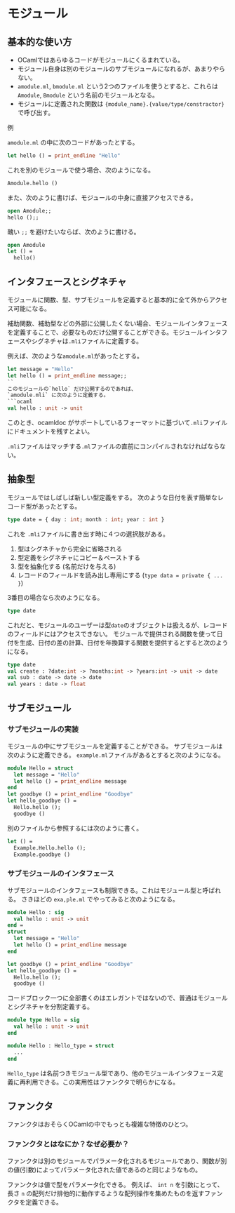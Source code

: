 # モジュール

## 基本的な使い方

- OCamlではあらゆるコードがモジュールにくるまれている。
- モジュール自身は別のモジュールのサブモジュールになれるが、あまりやらない。
- `amodule.ml`, `bmodule.ml` という2つのファイルを使うとすると、これらは`Amodule`, `Bmodule` という名前のモジュールとなる。
- モジュールに定義された関数は `{module_name}.{value/type/constractor}` で呼び出す。

例

`amodule.ml` の中に次のコードがあったとする。
```ocaml
let hello () = print_endline "Hello"
```

これを別のモジュールで使う場合、次のようになる。
```ocaml
Amodule.hello ()
```

また、次のように書けば、モジュールの中身に直接アクセスできる。
```ocaml
open Amodule;;
hello ();;
```

醜い `;;` を避けたいならば、次のように書ける。
```ocaml
open Amodule
let () =
  hello()
```

## インタフェースとシグネチャ

モジュールに関数、型、サブモジュールを定義すると基本的に全て外からアクセス可能になる。

補助関数、補助型などの外部に公開したくない場合、モジュールインタフェースを定義することで、必要なものだけ公開することができる。モジュールインタフェースやシグネチャは`.mli`ファイルに定義する。

例えば、次のような`amodule.ml`があったとする。
```ocaml
let message = "Hello"
let hello () = print_endline message;;
``
このモジュールの`hello` だけ公開するのであれば、
`amodule.mli` に次のように定義する。
```ocaml
val hello : unit -> unit
```
このとき、ocamldoc がサポートしているフォーマットに基づいて`.mli`ファイルにドキュメントを残すとよい。

`.mli`ファイルはマッチする`.ml`ファイルの直前にコンパイルされなければならない。

## 抽象型

モジュールではしばしば新しい型定義をする。
次のような日付を表す簡単なレコード型があったとする。
```ocaml
type date = { day : int; month : int; year : int }
```
これを `.mli`ファイルに書き出す時に４つの選択肢がある。
1. 型はシグネチャから完全に省略される
2. 型定義をシグネチャにコピー＆ペーストする
3. 型を抽象化する (名前だけを与える)
4. レコードのフィールドを読み出し専用にする (`type data = private { ... }`)

3番目の場合なら次のようになる。
```ocaml
type date
```
これだと、モジュールのユーザーは型`date`のオブジェクトは扱えるが、レコードのフィールドにはアクセスできない。
モジュールで提供される関数を使って日付を生成、日付の差の計算、日付を年換算する関数を提供するとすると次のようになる。
```ocaml
type date
val create : ?date:int -> ?months:int -> ?years:int -> unit -> date
val sub : date -> date -> date
val years : date -> float
```

## サブモジュール
### サブモジュールの実装

モジュールの中にサブモジュールを定義することができる。
サブモジュールは次のように定義できる。 `example.ml`ファイルがあるとすると次のようになる。
```ocaml
module Hello = struct
  let message = "Hello"
  let hello () = print_endline message
end
let goodbye () = print_endline "Goodbye"
let hello_goodbye () =
  Hello.hello ();
  goodbye ()
```

別のファイルから参照するには次のように書く。
```ocaml
let () =
  Example.Hello.hello ();
  Example.goodbye ()
```

### サブモジュールのインタフェース
サブモジュールのインタフェースも制限できる。これはモジュール型と呼ばれる。
さきほどの `exa,ple.ml` でやってみると次のようになる。
```ocaml
module Hello : sig
  val hello : unit -> unit
end =
struct
  let message = "Hello"
  let hello () = print_endline message
end

let goodbye () = print_endline "Goodbye"
let hello_goodbye () =
  Hello.hello ();
  goodbye ()
```
コードブロック一つに全部書くのはエレガントではないので、普通はモジュールとシグネチャを分割定義する。
```ocaml
module type Hello = sig
  val hello : unit -> unit
end

module Hello : Hello_type = struct
  ...
end
```
`Hello_type` は名前つきモジュール型であり、他のモジュールインタフェース定義に再利用できる。この実用性はファンクタで明らかになる。

## ファンクタ

ファンクタはおそらくOCamlの中でもっとも複雑な特徴のひとつ。

### ファンクタとはなにか？なぜ必要か？

ファンクタは別のモジュールでパラメータ化されるモジュールであり、関数が別の値(引数)によってパラメータ化された値であるのと同じようなもの。

ファンクタは値で型をパラメータ化できる。
例えば、 `int n` を引数にとって、長さ `n` の配列だけ排他的に動作するような配列操作を集めたものを返すファンクタを定義できる。







